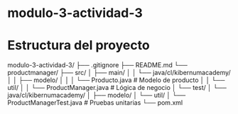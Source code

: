 # modulo-3-actividad-3

# Estructura del proyecto
modulo-3-actividad-3/
├── .gitignore
├── README.md
└── productmanager/
    ├── src/
    │   ├── main/
    │   │   └── java/cl/kibernumacademy/
    │   │       ├── modelo/
    │   │       │   └── Producto.java         # Modelo de producto
    │   │       └── util/
    │   │           └── ProductManager.java   # Lógica de negocio
    │   └── test/
    │       └── java/cl/kibernumacademy/
    │           ├── modelo/
    │           └── util/
    │               └── ProductManagerTest.java # Pruebas unitarias
    └── pom.xml
